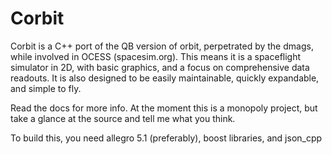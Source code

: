 Corbit
======

Corbit is a C++ port of the QB version of orbit, perpetrated by the dmags, while involved in OCESS (spacesim.org). This means it is a spaceflight simulator in 2D, with basic graphics, and a focus on comprehensive data readouts. It is also designed to be easily maintainable, quickly expandable, and simple to fly.

Read the docs for more info. At the moment this is a monopoly project, but take a glance at the source and tell me what you think.

To build this, you need allegro 5.1 (preferably), boost libraries, and json_cpp
